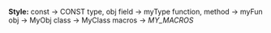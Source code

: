 **Style:**
const -> CONST
type, obj field -> myType
function, method -> myFun
obj -> MyObj
class -> MyClass
macros -> _MY_MACROS_